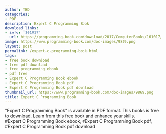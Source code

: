 ```yaml
---
author: TBD
categories:
- PDF
description: Expert C Programming Book
download_links:
- info: '161017'
  url: https://programming-book.com/download/2017/ComputerBooks/161017/Expert C Programming.pdf
image: https://www.programming-book.com/doc-images/9869.png
layout: post
permalink: /expert-c-programming-book.html
tags:
- free book download
- free pdf download
- free programming ebook
- pdf free
- Expert C Programming Book ebook
- Expert C Programming Book pdf
- Expert C Programming Book pdf download
thumbnail_url: https://www.programming-book.com/doc-images/9869.png
title: Expert C Programming Book
---
```


 
<div class="item-desc text-justify">
  "Expert C Programming Book" is available in PDF format. This books is free to download. Learn from this free book and enhance your skills.
  <br>
  #Expert C Programming Book ebook, #Expert C Programming Book pdf, #Expert C Programming Book pdf download
</div>